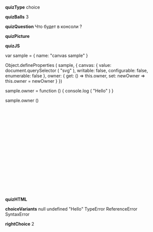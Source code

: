 ____quizType____
choice

____quizBalls____
3

____quizQuestion____
Что будет в консоли ?

____quizPicture____


____quizJS____

var sample = {
    name: "canvas sample"
}

Object.defineProperties ( sample, {
    canvas: {
        value: document.querySelector ( "svg" ),
        writable: false,
        configurable: false,
        enumerable: false
    },
    owner: {
        get: () => this.owner,
        set: newOwner => this.owner = newOwner
    }
})

sample.owner = function () {
    console.log ( "Hello" )
}

sample.owner ()

____quizHTML____
<svg width="300" height="300"></svg>

____choiceVariants____
null
undefined
"Hello"
TypeError
ReferenceError
SyntaxError

____rightChoice____
2
